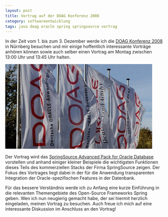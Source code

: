```yaml
---
layout: post
title: Vortrag auf der DOAG Konferenz 2008
category: softwareentwicklung
tags: java doag oracle spring springsource vortrag
---
```


In der Zeit vom 1. bis zum 3. Dezember werde ich die [DOAG Konferenz 2008](http://www.doag.org/konferenz/doag/2008/) in Nürnberg besuchen und mir einige hoffentlich interessante Vorträge anhören können sowie auch selber einen Vortrag am Montag zwischen 13:00 Uhr und 13:45 Uhr halten.

![DOAG Konferenz 2008](/images/2008-11-21/doag.jpg)

Der Vortrag wird das [SpringSource Advanced Pack for Oracle Database](http://www.springsource.com/products/suite/apfororacledb) vorstellen und anhand einiger kleiner Beispiele die wichtigsten Funktionen dieses Teils des kommerziellen Stacks der Firma SpringSource zeigen. Der Fokus des Vortrages liegt dabei in der für die Anwendung transparenten Integration der Oracle-spezifischen Features in der Datenbank.

Für das bessere Verständnis werde ich zu Anfang eine kurze Einführung in die relevanten Themengebiete des Open-Source Frameworks Spring geben. Wen ich nun neugierig gemacht habe, der sei hiermit herzlich eingeladen, meinen Vortrag zu besuchen. Auch freue ich mich auf eine interessante Diskussion im Anschluss an den Vortrag!
